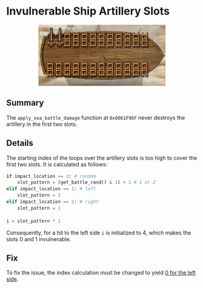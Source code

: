 # Invulnerable Ship Artillery Slots
<p style="text-align:center">
    <img src="invulnerable-ship-artillery-slots.png">
</p>

## Summary
The `apply_sea_battle_damage` function at `0x0061F96F` never destroys the artillery in the first two slots.

## Details
The starting index of the loops over the artillery slots is too high to cover the first two slots.
It is calculated as follows:
```python
if impact_location == 3: # random
    slot_pattern = (get_battle_rand() & 1) + 1 # 1 or 2
elif impact_location == 1: # left
    slot_pattern = 2
elif impact_location == 2: # right
    slot_pattern = 1

i = slot_pattern * 2
```
Consequently, for a hit to the left side `i` is initialized to 4, which makes the slots 0 and 1 invulnerable.

## Fix
To fix the issue, the index calculation must be changed to yield [0 for the left side](https://github.com/P3Modding/p3-lib/tree/master/mod-fix-invulnerable-ship-artillery-slots).
